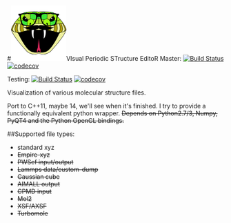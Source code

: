 #![vipster](vipster-icon.png)VIsual Periodic STructure EditoR
Master:
[![Build Status](https://travis-ci.org/hein09/vipster.svg?branch=master)](https://travis-ci.org/hein09/vipster)
[![codecov](https://codecov.io/gh/hein09/vipster/branch/master/graph/badge.svg)](https://codecov.io/gh/hein09/vipster)

Testing:
[![Build Status](https://travis-ci.org/hein09/vipster.svg?branch=testing)](https://travis-ci.org/hein09/vipster)
[![codecov](https://codecov.io/gh/hein09/vipster/branch/testing/graph/badge.svg)](https://codecov.io/gh/hein09/vipster)

Visualization of various molecular structure files.

Port to C++11, maybe 14, we'll see when it's finished.
I try to provide a functionally equivalent python wrapper.
~~Depends on Python2.7/3, Numpy, PyQT4 and the Python OpenGL bindings.~~

##Supported file types:

- standard xyz
- ~~Empire-xyz~~
- ~~PWScf input/output~~
- ~~Lammps data/custom-dump~~
- ~~Gaussian cube~~
- ~~AIMALL output~~
- ~~CPMD input~~
- ~~Mol2~~
- ~~XSF/AXSF~~
- ~~Turbomole~~


